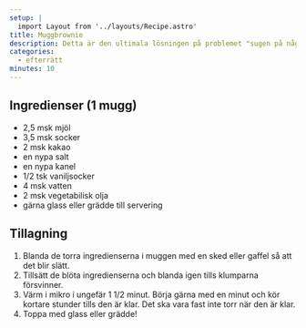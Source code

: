 ```yaml
---
setup: |
  import Layout from '../layouts/Recipe.astro'
title: Muggbrownie
description: Detta är den ultimala lösningen på problemet "sugen på något chokladigt och gott men inte på att lägga en massa tid på det". Smakar himmelskt och tar helt ärligt bara några minuter från idé till färdig att äta.
categories:
  - efterrätt
minutes: 10
---
```


## Ingredienser (1 mugg)

- 2,5 msk mjöl
- 3,5 msk socker
- 2 msk kakao
- en nypa salt
- en nypa kanel
- 1/2 tsk vaniljsocker
- 4 msk vatten
- 2 msk vegetabilisk olja
- gärna glass eller grädde till servering

## Tillagning

1. Blanda de torra ingredienserna i muggen med en sked eller gaffel så att det blir slätt.
1. Tillsätt de blöta ingredienserna och blanda igen tills klumparna försvinner.
1. Värm i mikro i ungefär 1 1/2 minut. Börja gärna med en minut och kör kortare stunder tills den är klar. Det ska vara fast inte torr när den är klar.
1. Toppa med glass eller grädde!
